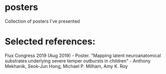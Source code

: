 # posters
Collection of posters I've presented

# Selected references:
Flux Congress 2019 (Aug 2019) - Poster. "Mapping latent neuroanatomical substrates underlying severe temper outbursts in children" - Anthony Mekhanik, Seok-Jun Hong, Michael P. Milham, Amy K. Roy
